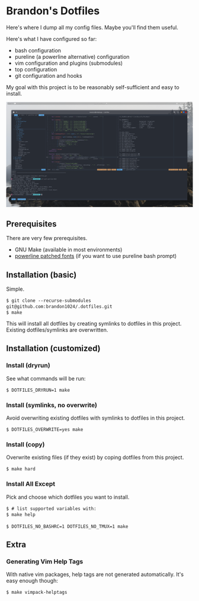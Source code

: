 # Brandon's Dotfiles
Here's where I dump all my config files. Maybe you'll find them useful.

Here's what I have configured so far:
- bash configuration
- pureline (a powerline alternative) configuration
- vim configuration and plugins (submodules)
- top configuration
- git configuration and hooks

My goal with this project is to be reasonably self-sufficient and easy to
install.

![](.gitlab/screenshot.png)


## Prerequisites
There are very few prerequisites.
- GNU Make (available in most environments)
- [powerline patched fonts](https://github.com/powerline/fonts)
(if you want to use pureline bash prompt)


## Installation (basic)
Simple.

```
$ git clone --recurse-submodules git@github.com:brandon1024/.dotfiles.git
$ make
```

This will install all dotfiles by creating symlinks to dotfiles in this project.
Existing dotfiles/symlinks are overwritten.


## Installation (customized)
### Install (dryrun)
See what commands will be run:

```
$ DOTFILES_DRYRUN=1 make
```

### Install (symlinks, no overwrite)
Avoid overwriting existing dotfiles with symlinks to dotfiles in this project.

```
$ DOTFILES_OVERWRITE=yes make
```

### Install (copy)
Overwrite existing files (if they exist) by coping dotfiles from this project.

```
$ make hard
```

### Install All Except
Pick and choose which dotfiles you want to install.

```
$ # list supported variables with:
$ make help

$ DOTFILES_NO_BASHRC=1 DOTFILES_NO_TMUX=1 make
```

## Extra
### Generating Vim Help Tags
With native vim packages, help tags are not generated automatically. It's
easy enough though:
```bash
$ make vimpack-helptags
```

